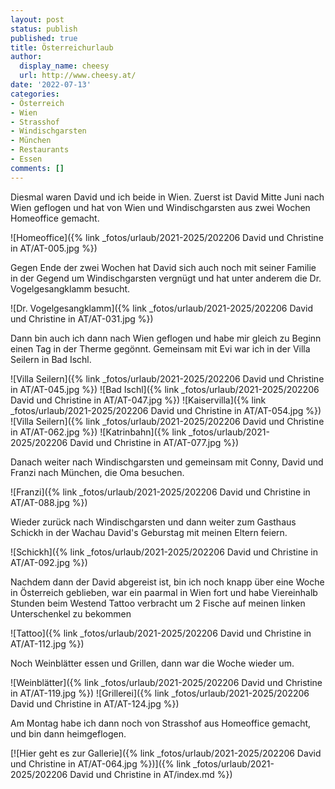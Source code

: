 ```yaml
---
layout: post
status: publish
published: true
title: Österreichurlaub
author:
  display_name: cheesy
  url: http://www.cheesy.at/
date: '2022-07-13'
categories:
- Österreich
- Wien
- Strasshof
- Windischgarsten
- München
- Restaurants
- Essen
comments: []
---
```

Diesmal waren David und ich beide in Wien. Zuerst ist David Mitte Juni nach Wien geflogen und hat von Wien und Windischgarsten aus zwei Wochen Homeoffice gemacht.

![Homeoffice]({% link _fotos/urlaub/2021-2025/202206 David und Christine in AT/AT-005.jpg %})

Gegen Ende der zwei Wochen hat David sich auch noch mit seiner Familie in der Gegend um Windischgarsten vergnügt und hat unter anderem die Dr. Vogelgesangklamm besucht.

![Dr. Vogelgesangklamm]({% link _fotos/urlaub/2021-2025/202206 David und Christine in AT/AT-031.jpg %})


Dann bin auch ich dann nach Wien geflogen und habe mir gleich zu Beginn einen Tag in der Therme gegönnt. Gemeinsam mit Evi war ich in der Villa Seilern in Bad Ischl.

![Villa Seilern]({% link _fotos/urlaub/2021-2025/202206 David und Christine in AT/AT-045.jpg %})
![Bad Ischl]({% link _fotos/urlaub/2021-2025/202206 David und Christine in AT/AT-047.jpg %})
![Kaiservilla]({% link _fotos/urlaub/2021-2025/202206 David und Christine in AT/AT-054.jpg %})
![Villa Seilern]({% link _fotos/urlaub/2021-2025/202206 David und Christine in AT/AT-062.jpg %})
![Katrinbahn]({% link _fotos/urlaub/2021-2025/202206 David und Christine in AT/AT-077.jpg %})

Danach weiter nach Windischgarsten und gemeinsam mit Conny, David und Franzi nach München, die Oma besuchen.

![Franzi]({% link _fotos/urlaub/2021-2025/202206 David und Christine in AT/AT-088.jpg %})

Wieder zurück nach Windischgarsten und dann weiter zum Gasthaus Schickh in der Wachau David's Geburstag mit meinen Eltern feiern.

![Schickh]({% link _fotos/urlaub/2021-2025/202206 David und Christine in AT/AT-092.jpg %})

Nachdem dann der David abgereist ist, bin ich noch knapp über eine Woche in Österreich geblieben, war ein paarmal in Wien fort und habe Viereinhalb Stunden beim Westend Tattoo verbracht um 2 Fische auf meinen linken Unterschenkel zu bekommen

![Tattoo]({% link _fotos/urlaub/2021-2025/202206 David und Christine in AT/AT-112.jpg %})

Noch Weinblätter essen und Grillen, dann war die Woche wieder um.

![Weinblätter]({% link _fotos/urlaub/2021-2025/202206 David und Christine in AT/AT-119.jpg %})
![Grillerei]({% link _fotos/urlaub/2021-2025/202206 David und Christine in AT/AT-124.jpg %})

Am Montag habe ich dann noch von Strasshof aus Homeoffice gemacht, und bin dann heimgeflogen.

[![Hier geht es zur Gallerie]({% link _fotos/urlaub/2021-2025/202206 David und Christine in AT/AT-064.jpg %})]({% link _fotos/urlaub/2021-2025/202206 David und Christine in AT/index.md %})